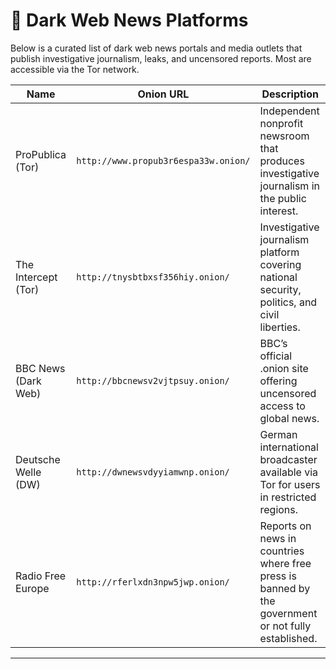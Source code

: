 # 📰 Dark Web News Platforms

Below is a curated list of dark web news portals and media outlets that publish investigative journalism, leaks, and uncensored reports. Most are accessible via the Tor network.

| Name                  | Onion URL                                     | Description |
|-----------------------|-----------------------------------------------|-------------|
| ProPublica (Tor)      | `http://www.propub3r6espa33w.onion/`          | Independent nonprofit newsroom that produces investigative journalism in the public interest. |
| The Intercept (Tor)   | `http://tnysbtbxsf356hiy.onion/`              | Investigative journalism platform covering national security, politics, and civil liberties. |
| BBC News (Dark Web)   | `http://bbcnewsv2vjtpsuy.onion/`              | BBC’s official .onion site offering uncensored access to global news. |
| Deutsche Welle (DW)   | `http://dwnewsvdyyiamwnp.onion/`              | German international broadcaster available via Tor for users in restricted regions. |
| Radio Free Europe     | `http://rferlxdn3npw5jwp.onion/`              | Reports on news in countries where free press is banned by the government or not fully established. |

---
